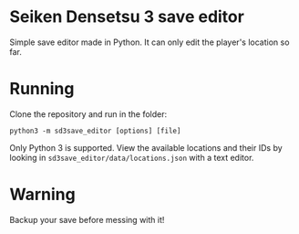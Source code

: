 # Seiken Densetsu 3 save editor

Simple save editor made in Python. It can only edit the player's location so far.

# Running

Clone the repository and run in the folder:

`python3 -m sd3save_editor [options] [file]`

Only Python 3 is supported. View the available locations and their IDs by looking in `sd3save_editor/data/locations.json` with a text editor.

# Warning

Backup your save before messing with it!
